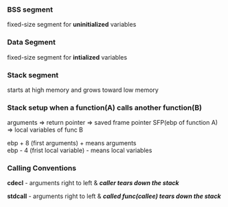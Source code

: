 ### BSS segment 
fixed-size segment for **uninitialized** variables 

### Data Segment 
fixed-size segment for **intialized** variables 

### Stack segment 
starts at high memory and grows toward low memory 

### Stack setup when a function(A) calls another function(B)
arguments => return pointer => saved frame pointer SFP(ebp of function A) => local variables of func B 

<p>ebp + 8 (first arguments)  + means arguments<br>
ebp - 4 (frist local variable)  - means local variables</p>

### Calling Conventions 
**cdecl** - arguments right to left & ***caller tears down the stack***

**stdcall** - arguments right to left & ***called func(callee) tears down the stack***





